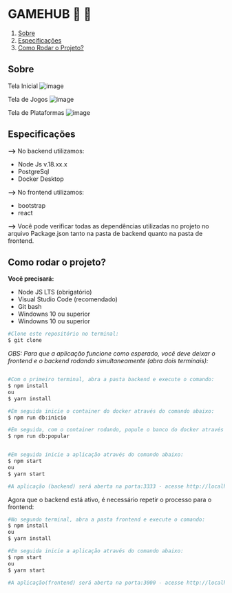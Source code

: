 # GAMEHUB :rocket: :rocket:
<ol>
        <li><a href="#sobre">Sobre</a></li>
        <li> <a href="#especificacoes">Especificações</a></li>
        <li> <a href="#comorodaroprojeto">Como Rodar o Projeto?</a> </li>
</ol>

<h2 id="sobre">Sobre</h2> 

Tela Inicial
![image](https://github.com/Nathaliall/game-library/assets/142734660/4fd816a4-2cbe-4477-909f-e5904e598163)

Tela de Jogos
![image](https://github.com/Nathaliall/game-library/assets/142734660/342e782a-3d27-4e5b-b3c9-e15e8b32562b)

Tela de Plataformas
![image](https://github.com/Nathaliall/game-library/assets/142734660/f48e03e9-4f1e-4c65-b4bc-64d91de12b1a)

<h2 id="especificacoes">Especificações</h2> 

<b>--></b> No backend utilizamos: 
    <ul>
    <li>Node Js v.18.xx.x</li>
    <li>PostgreSql</li>
    <li>Docker Desktop</li>
    </ul>
 <b>--></b> No frontend utilizamos: 
      <ul>
    <li> bootstrap</li>
    <li> react</li>
    </ul>
    
 <b>--></b> Você pode verificar todas as dependências utilizadas no projeto no arquivo Package.json tanto na pasta de backend quanto na pasta de frontend. 
    
 
<h2 id="comorodaroprojeto">Como rodar o projeto?</h2>

<b>Você precisará:</b>
<ul>
    <li>Node JS LTS (obrigatório)</li>
    <li>Visual Studio Code (recomendado)</li>
    <li>Git bash </li>
    <li>Windowns 10 ou superior</li>
    <li>Windowns 10 ou superior</li>
</ul>

``` bash
#Clone este repositório no terminal:
$ git clone 
``` 
*OBS: Para que a aplicação funcione como esperado, você deve deixar o frontend e o backend rodando simultaneamente (abra dois terminais):*

``` bash

#Com o primeiro terminal, abra a pasta backend e execute o comando:
$ npm install
ou
$ yarn install

#Em seguida inicie o container do docker através do comando abaixo:
$ npm run db:inicio

#Em seguida, com o container rodando, popule o banco do docker através do comando abaixo:
$ npm run db:popular


#Em seguida inicie a aplicação através do comando abaixo:
$ npm start
ou
$ yarn start

#A aplicação (backend) será aberta na porta:3333 - acesse http://localhost:3333. 
```
Agora que o backend está ativo, é necessário repetir o processo para o frontend: 

```bash
#No segundo terminal, abra a pasta frontend e execute o comando:
$ npm install
ou
$ yarn install

#Em seguida inicie a aplicação através do comando abaixo:
$ npm start
ou
$ yarn start

#A aplicação(frontend) será aberta na porta:3000 - acesse http://localhost:3000. 
```
